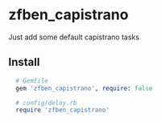 # zfben_capistrano

Just add some default capistrano tasks

## Install

```ruby
  # Gemfile
  gem 'zfben_capistrano', require: false

  # config/deloy.rb
  require 'zfben_capistrano'
```
